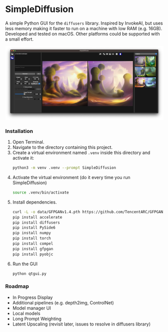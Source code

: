 # SimpleDiffusion

A simple Python GUI for the `diffusers` library.  Inspired by InvokeAI, but uses less memory making it faster to run on a machine with low RAM (e.g. 16GB).  Developed and tested on macOS.  Other platforms could be supported with a small effort.

![Screenshot](data/screenshot.webp)

### Installation

1. Open Terminal.
2. Navigate to the directory containing this project.
3. Create a virtual environment named `.venv` inside this directory and activate it:
    ```sh
    python3 -m venv .venv --prompt SimpleDiffusion
    ```
4. Activate the virtual environment (do it every time you run SimpleDiffusion)
    ```sh
    source .venv/bin/activate
    ```
5. Install dependencies.
    ```sh
    curl -L -o data/GFPGANv1.4.pth https://github.com/TencentARC/GFPGAN/releases/download/v1.3.0/GFPGANv1.4.pth
    pip install accelerate
    pip install diffusers
    pip install PySide6
    pip install numpy
    pip install torch
    pip install compel
    pip install gfpgan
    pip install pyobjc
    ```
6. Run the GUI
    ```sh
    python qtgui.py
    ```

### Roadmap

- In Progress Display
- Additional pipelines (e.g. depth2img, ControlNet)
- Model manager UI
- Local models
- Long Prompt Weighting
- Latent Upscaling (revisit later, issues to resolve in diffusers library)
